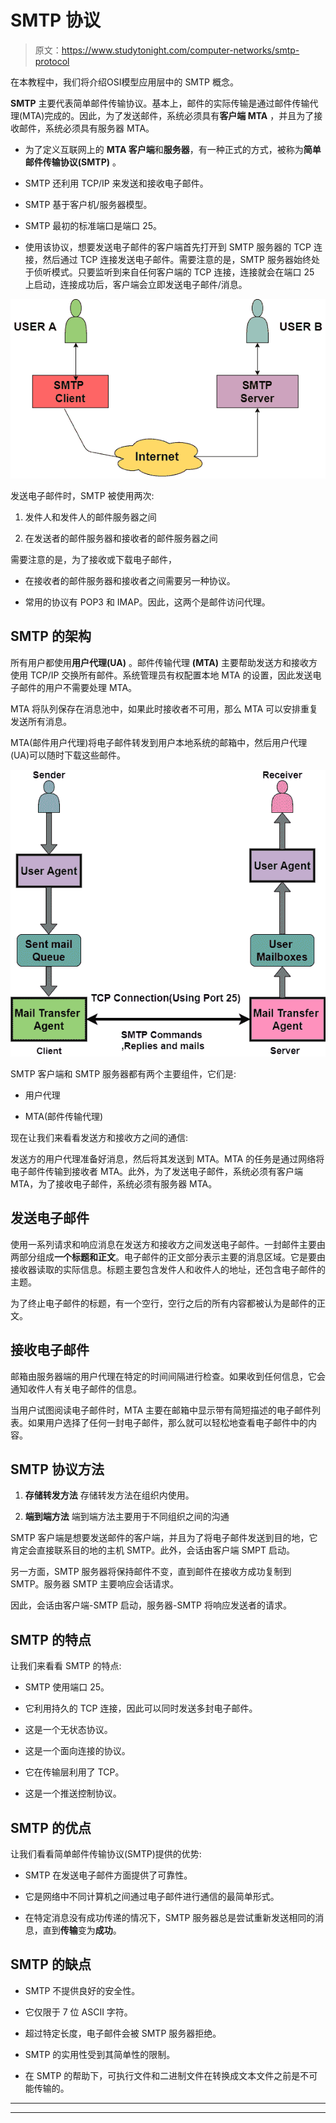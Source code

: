 # SMTP 协议

> 原文：<https://www.studytonight.com/computer-networks/smtp-protocol>

在本教程中，我们将介绍OSI模型应用层中的 SMTP 概念。

**SMTP** 主要代表简单邮件传输协议。基本上，邮件的实际传输是通过邮件传输代理(MTA)完成的。因此，为了发送邮件，系统必须具有**客户端 MTA** ，并且为了接收邮件，系统必须具有服务器 MTA。

*   为了定义互联网上的 **MTA 客户端**和**服务器**，有一种正式的方式，被称为**简单邮件传输协议(SMTP)** 。

*   SMTP 还利用 TCP/IP 来发送和接收电子邮件。

*   SMTP 基于客户机/服务器模型。

*   SMTP 最初的标准端口是端口 25。

*   使用该协议，想要发送电子邮件的客户端首先打开到 SMTP 服务器的 TCP 连接，然后通过 TCP 连接发送电子邮件。需要注意的是，SMTP 服务器始终处于侦听模式。只要监听到来自任何客户端的 TCP 连接，连接就会在端口 25 上启动，连接成功后，客户端会立即发送电子邮件/消息。

![](img/c1d003f6e528e9135130d33a57a441af.png)

发送电子邮件时，SMTP 被使用两次:

1.  发件人和发件人的邮件服务器之间

2.  在发送者的邮件服务器和接收者的邮件服务器之间

需要注意的是，为了接收或下载电子邮件，

*   在接收者的邮件服务器和接收者之间需要另一种协议。

*   常用的协议有 POP3 和 IMAP。因此，这两个是邮件访问代理。

## SMTP 的架构

所有用户都使用**用户代理(UA)** 。邮件传输代理 **(MTA)** 主要帮助发送方和接收方使用 TCP/IP 交换所有邮件。系统管理员有权配置本地 MTA 的设置，因此发送电子邮件的用户不需要处理 MTA。

MTA 将队列保存在消息池中，如果此时接收者不可用，那么 MTA 可以安排重复发送所有消息。

MTA(邮件用户代理)将电子邮件转发到用户本地系统的邮箱中，然后用户代理(UA)可以随时下载这些邮件。

![](img/0f2ed6fe1800917e706d74b12458c18f.png)

SMTP 客户端和 SMTP 服务器都有两个主要组件，它们是:

*   用户代理

*   MTA(邮件传输代理)

现在让我们来看看发送方和接收方之间的通信:

发送方的用户代理准备好消息，然后将其发送到 MTA。MTA 的任务是通过网络将电子邮件传输到接收者 MTA。此外，为了发送电子邮件，系统必须有客户端 MTA，为了接收电子邮件，系统必须有服务器 MTA。

## 发送电子邮件

使用一系列请求和响应消息在发送方和接收方之间发送电子邮件。一封邮件主要由两部分组成**一个标题和正文**。电子邮件的正文部分表示主要的消息区域。它是要由接收器读取的实际信息。标题主要包含发件人和收件人的地址，还包含电子邮件的主题。

为了终止电子邮件的标题，有一个空行，空行之后的所有内容都被认为是邮件的正文。

## 接收电子邮件

邮箱由服务器端的用户代理在特定的时间间隔进行检查。如果收到任何信息，它会通知收件人有关电子邮件的信息。

当用户试图阅读电子邮件时，MTA 主要在邮箱中显示带有简短描述的电子邮件列表。如果用户选择了任何一封电子邮件，那么就可以轻松地查看电子邮件中的内容。

## SMTP 协议方法

1.  **存储转发方法**
    存储转发方法在组织内使用。

2.  **端到端方法**
    端到端方法主要用于不同组织之间的沟通

SMTP 客户端是想要发送邮件的客户端，并且为了将电子邮件发送到目的地，它肯定会直接联系目的地的主机 SMTP。此外，会话由客户端 SMPT 启动。

另一方面，SMTP 服务器将保持邮件不变，直到邮件在接收方成功复制到 SMTP。服务器 SMTP 主要响应会话请求。

因此，会话由客户端-SMTP 启动，服务器-SMTP 将响应发送者的请求。

## SMTP 的特点

让我们来看看 SMTP 的特点:

*   SMTP 使用端口 25。

*   它利用持久的 TCP 连接，因此可以同时发送多封电子邮件。

*   这是一个无状态协议。

*   这是一个面向连接的协议。

*   它在传输层利用了 TCP。

*   这是一个推送控制协议。

## SMTP 的优点

让我们看看简单邮件传输协议(SMTP)提供的优势:

*   SMTP 在发送电子邮件方面提供了可靠性。

*   它是网络中不同计算机之间通过电子邮件进行通信的最简单形式。

*   在特定消息没有成功传递的情况下，SMTP 服务器总是尝试重新发送相同的消息，直到**传输**变为**成功**。

## SMTP 的缺点

*   SMTP 不提供良好的安全性。

*   它仅限于 7 位 ASCII 字符。

*   超过特定长度，电子邮件会被 SMTP 服务器拒绝。

*   SMTP 的实用性受到其简单性的限制。

*   在 SMTP 的帮助下，可执行文件和二进制文件在转换成文本文件之前是不可能传输的。



* * *

* * *